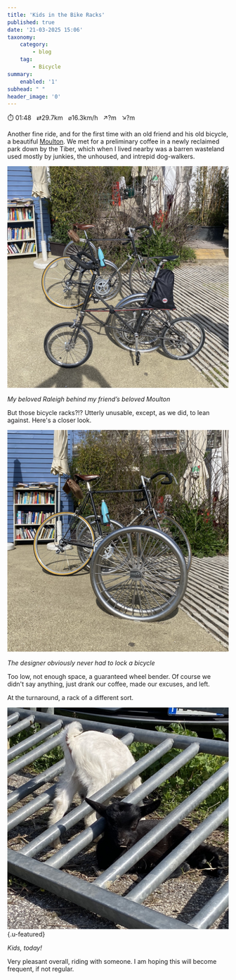 ```yaml
---
title: 'Kids in the Bike Racks'
published: true
date: '21-03-2025 15:06'
taxonomy:
    category:
        - blog
    tag:
        - Bicycle
summary:
    enabled: '1'
subhead: " "
header_image: '0'
---
```


⏱️ 01:48&nbsp;&nbsp;&nbsp;⇄29.7km&nbsp;&nbsp;&nbsp;⌀16.3km/h&nbsp;&nbsp;&nbsp;↗?m&nbsp;&nbsp;&nbsp;↘?m

Another fine ride, and for the first time with an old friend and his old bicycle, a beautiful [Moulton](https://en.wikipedia.org/wiki/Moulton_Bicycle). We met for a preliminary coffee in a newly reclaimed park down by the Tiber, which when I lived nearby was a barren wasteland used mostly by junkies, the unhoused, and intrepid dog-walkers.

![A Moulton, with triangulated frame, and a Raleigh road bicycle leaning against bicycle racks with the blue siding of a coffee hut and a bookshelf in the background](bikes.jpeg?loading=lazy)
<figcaption style="font-style: italic;">My beloved Raleigh behind my friend’s beloved Moulton</figcaption>
 
But those bicycle racks?!? Utterly unusable, except, as we did, to lean against. Here's a closer look.
 
 ![A stupid, unusable bicycle rack designed to look like a spoked wheel but way too small](rack.jpeg?loading=lazy)
<figcaption style="font-style: italic;">The designer obviously never had to lock a bicycle</figcaption>

Too low, not enough space, a guaranteed wheel bender. Of course we didn't say anything, just drank our coffee, made our excuses, and left.

At the turnaround, a rack of a different sort.

![A little black goat resting in the rails of a bicycle rack looking at the photographer, with next to it in the rack the rear end of a little white kid](goats.jpeg?loading=lazy){.u-featured}
<figcaption style="font-style: italic;">Kids, today!</figcaption>

Very pleasant overall, riding with someone. I am hoping this will become frequent, if not regular.
